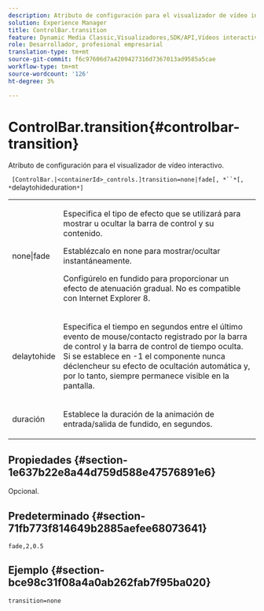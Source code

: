 ```yaml
---
description: Atributo de configuración para el visualizador de vídeo interactivo.
solution: Experience Manager
title: ControlBar.transition
feature: Dynamic Media Classic,Visualizadores,SDK/API,Vídeos interactivos
role: Desarrollador, profesional empresarial
translation-type: tm+mt
source-git-commit: f6c97606d7a4209427316d7367013ad9585a5cae
workflow-type: tm+mt
source-wordcount: '126'
ht-degree: 3%

---
```



# ControlBar.transition{#controlbar-transition}

Atributo de configuración para el visualizador de vídeo interactivo.

` [ControlBar.|<containerId>_controls.]transition=none|fade[, *``*[, *`delaytohideduration`*]`

<table id="table_441553CD34C94A58A9D7CBF772DEDDB6"> 
 <tbody> 
  <tr> 
   <td colname="col1"> <p> <span class="codeph"> none|fade</span> </p> </td> 
   <td colname="col2"> <p> Especifica el tipo de efecto que se utilizará para mostrar u ocultar la barra de control y su contenido. </p> <p>Establézcalo en <span class="codeph"> none</span> para mostrar/ocultar instantáneamente. </p> <p>Configúrelo en <span class="codeph"> fundido</span> para proporcionar un efecto de atenuación gradual. No es compatible con Internet Explorer 8. </p> </td> 
  </tr> 
  <tr> 
   <td colname="col1"> <p><span class="codeph"><span class="varname"> delaytohide</span></span> </p> </td> 
   <td colname="col2"> <p> Especifica el tiempo en segundos entre el último evento de mouse/contacto registrado por la barra de control y la barra de control de tiempo oculta. Si se establece en <span class="codeph"> -1</span> el componente nunca déclencheur su efecto de ocultación automática y, por lo tanto, siempre permanece visible en la pantalla. </p> </td> 
  </tr> 
  <tr> 
   <td colname="col1"> <p><span class="codeph"><span class="varname"> duración</span></span> </p> </td> 
   <td colname="col2"> <p> Establece la duración de la animación de entrada/salida de fundido, en segundos. </p> </td> 
  </tr> 
 </tbody> 
</table>

## Propiedades {#section-1e637b22e8a44d759d588e47576891e6}

Opcional.

## Predeterminado {#section-71fb773f814649b2885aefee68073641}

`fade,2,0.5`

## Ejemplo {#section-bce98c31f08a4a0ab262fab7f95ba020}

```
transition=none
```

